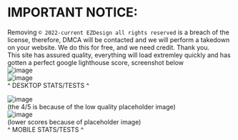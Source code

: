 # IMPORTANT NOTICE: <br>
Removing `© 2022-current EZDesign all rights reserved` is a breach of the license, therefore, DMCA will be contacted and we will perform a takedown on your website. We do this for free, and we need credit. Thank you.
<br>
This site has assured quality, everything will load extremley quickly and has gotten a perfect google lighthouse score, screenshot below
<br>
![image](https://user-images.githubusercontent.com/72263189/195060326-ef23359d-4a5c-493f-876e-853fd40191fe.png)
<br>
![image](https://user-images.githubusercontent.com/72263189/195060678-c67e9b77-96dd-4993-991a-64c73e5e63c9.png)
<br>
^ DESKTOP STATS/TESTS ^

![image](https://user-images.githubusercontent.com/72263189/195062211-334bd971-3f8e-4e17-ac34-7697e0186957.png) 
<br>
(the 4/5 is because of the low quality placeholder image)
<br>
![image](https://user-images.githubusercontent.com/72263189/195062794-f5122130-3b76-4b56-82a6-c725c146f52b.png) 
<br>
(lower scores because of placeholder image)
<br>
^ MOBILE STATS/TESTS ^
